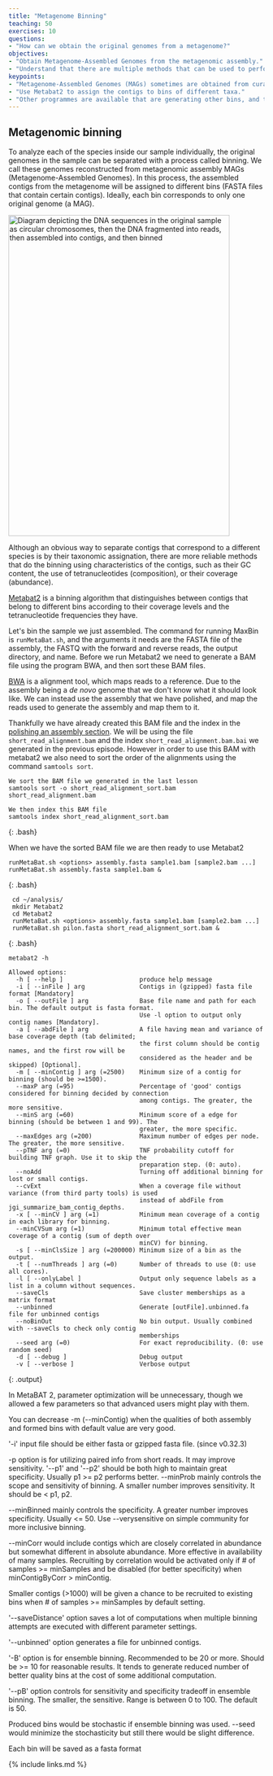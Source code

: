 ```yaml
---
title: "Metagenome Binning"
teaching: 50
exercises: 10
questions:
- "How can we obtain the original genomes from a metagenome?"
objectives:
- "Obtain Metagenome-Assembled Genomes from the metagenomic assembly."
- "Understand that there are multiple methods that can be used to perform binning"  
keypoints:
- "Metagenome-Assembled Genomes (MAGs) sometimes are obtained from curated contigs grouped into bins."
- "Use Metabat2 to assign the contigs to bins of different taxa."
- "Other programmes are available that are generating other bins, and these can be rationalised using tools such as DAStools"
---
```


## Metagenomic binning
To analyze each of the species inside our sample individually, the original genomes in the sample can be separated with a process called binning.
We call these genomes reconstructed from metagenomic assembly MAGs (Metagenome-Assembled Genomes).
In this process, the assembled contigs from the metagenome will be assigned to different bins (FASTA files that contain certain contigs). Ideally, each bin corresponds to only one original genome (a MAG).

<a href="{{ page.root }}/fig/03-05-01.png">
  <img src="{{ page.root }}/fig/03-05-01.png" width="435" height="631" alt="Diagram depicting the DNA sequences  in the original sample as circular chromosomes, then the DNA fragmented into reads, then assembled into contigs, and then binned"/>
</a>

Although an obvious way to separate contigs that correspond to a different species is by their taxonomic assignation,
there are more reliable methods that do the binning using
characteristics of the contigs, such as their GC content, the use of tetranucleotides (composition), or their coverage (abundance).

[Metabat2](https://bitbucket.org/berkeleylab/metabat/src/master/) is a binning algorithm
that distinguishes between contigs that belong to different bins according to their
coverage levels and the tetranucleotide frequencies they have.

Let's bin the sample we just assembled. The command for running MaxBin is `runMetaBat.sh`, and the arguments it needs are the FASTA file of the assembly, the FASTQ with the forward and reverse reads, the output directory, and name. Before we run Metabat2 we need to generate a BAM file using the program BWA, and then sort these BAM files.

[BWA](http://bio-bwa.sourceforge.net/bwa.shtml) is a alignment tool, which maps reads to a reference. Due to the assembly being a *de novo* genome that we don't know what it should look like. We can instead use the assembly that we have polished, and map the reads used to generate the assembly and map them to it.

Thankfully we have already created this BAM file and the index in the [polishing an assembly section](https://cloud-span.github.io/metagenomics01-qc-assembly/04-polishing-assembly/index.html). We will be using the file `short_read_alignment.bam` and the index `short_read_alignment.bam.bai` we generated in the previous episode. However in order to use this BAM with metabat2 we also need to sort the order of the alignments using the command `samtools sort`.

~~~
We sort the BAM file we generated in the last lesson
samtools sort -o short_read_alignment_sort.bam short_read_alignment.bam

We then index this BAM file
samtools index short_read_alignment_sort.bam
~~~
{: .bash}

When we have the sorted BAM file we are then ready to use Metabat2

~~~
runMetaBat.sh <options> assembly.fasta sample1.bam [sample2.bam ...]
runMetaBat.sh assembly.fasta sample1.bam &
~~~
{: .bash}


~~~
 cd ~/analysis/
 mkdir Metabat2
 cd Metabat2
 runMetaBat.sh <options> assembly.fasta sample1.bam [sample2.bam ...]
 runMetaBat.sh pilon.fasta short_read_alignment_sort.bam &
~~~
{: .bash}
~~~
metabat2 -h

Allowed options:
  -h [ --help ]                     produce help message
  -i [ --inFile ] arg               Contigs in (gzipped) fasta file format [Mandatory]
  -o [ --outFile ] arg              Base file name and path for each bin. The default output is fasta format.
                                    Use -l option to output only contig names [Mandatory].
  -a [ --abdFile ] arg              A file having mean and variance of base coverage depth (tab delimited;
                                    the first column should be contig names, and the first row will be
                                    considered as the header and be skipped) [Optional].
  -m [ --minContig ] arg (=2500)    Minimum size of a contig for binning (should be >=1500).
  --maxP arg (=95)                  Percentage of 'good' contigs considered for binning decided by connection
                                    among contigs. The greater, the more sensitive.
  --minS arg (=60)                  Minimum score of a edge for binning (should be between 1 and 99). The
                                    greater, the more specific.
  --maxEdges arg (=200)             Maximum number of edges per node. The greater, the more sensitive.
  --pTNF arg (=0)                   TNF probability cutoff for building TNF graph. Use it to skip the
                                    preparation step. (0: auto).
  --noAdd                           Turning off additional binning for lost or small contigs.
  --cvExt                           When a coverage file without variance (from third party tools) is used
                                    instead of abdFile from jgi_summarize_bam_contig_depths.
  -x [ --minCV ] arg (=1)           Minimum mean coverage of a contig in each library for binning.
  --minCVSum arg (=1)               Minimum total effective mean coverage of a contig (sum of depth over
                                    minCV) for binning.
  -s [ --minClsSize ] arg (=200000) Minimum size of a bin as the output.
  -t [ --numThreads ] arg (=0)      Number of threads to use (0: use all cores).
  -l [ --onlyLabel ]                Output only sequence labels as a list in a column without sequences.
  --saveCls                         Save cluster memberships as a matrix format
  --unbinned                        Generate [outFile].unbinned.fa file for unbinned contigs
  --noBinOut                        No bin output. Usually combined with --saveCls to check only contig
                                    memberships
  --seed arg (=0)                   For exact reproducibility. (0: use random seed)
  -d [ --debug ]                    Debug output
  -v [ --verbose ]                  Verbose output
  ~~~
{: .output}

In MetaBAT 2, parameter optimization will be unnecessary, though we allowed a few parameters so that advanced users might play with them.

You can decrease -m (--minContig) when the qualities of both assembly and formed bins with default value are very good.

'-i' input file should be either fasta or gzipped fasta file. (since v0.32.3)

-p option is for utilizing paired info from short reads. It may improve sensitivity.
'--p1' and '--p2' should be both high to maintain great specificity. Usually p1 >= p2 performs better.
--minProb mainly controls the scope and sensitivity of binning. A smaller number improves sensitivity. It should be < p1, p2.

--minBinned mainly controls the specificity. A greater number improves specificity. Usually <= 50.
Use --verysensitive on simple community for more inclusive binning.

--minCorr would include contigs which are closely correlated in abundance but somewhat different in absolute abundance. More effective in availability of many samples.
Recruiting by correlation would be activated only if # of samples >= minSamples and be disabled (for better specificity) when minContigByCorr > minContig.

Smaller contigs (>1000) will be given a chance to be recruited to existing bins when # of samples >= minSamples by default setting.

'--saveDistance' option saves a lot of computations when multiple binning attempts are executed with different parameter settings.

'--unbinned' option generates a file for unbinned contigs.

'-B' option is for ensemble binning. Recommended to be 20 or more. Should be >= 10 for reasonable results. It tends to generate reduced number of better quality bins at the cost of some additional computation.

'--pB' option controls for sensitivity and specificity tradeoff in ensemble binning. The smaller, the sensitive. Range is between 0 to 100. The default is 50.

Produced bins would be stochastic if ensemble binning was used. --seed would minimize the stochasticity but still there would be slight difference.

Each bin will be saved as a fasta format


{% include links.md %}
